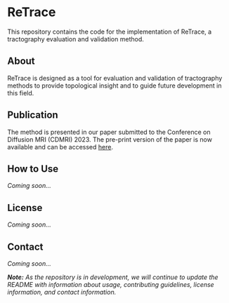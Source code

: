 # ReTrace

This repository contains the code for the implementation of ReTrace, a tractography evaluation and validation method. 

## About

ReTrace is designed as a tool for evaluation and validation of tractography methods to provide topological insight and to guide future development in this field. 

## Publication

The method is presented in our paper submitted to the Conference on Diffusion MRI (CDMRI) 2023. The pre-print version of the paper is now available and can be accessed [here](https://biorxiv.org/cgi/content/short/2023.07.03.547451v1).

## How to Use

_Coming soon..._

## License

_Coming soon..._

## Contact 

_Coming soon..._

_**Note:** As the repository is in development, we will continue to update the README with information about usage, contributing guidelines, license information, and contact information._
